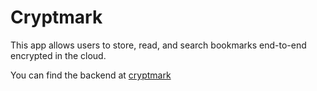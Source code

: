 # Cryptmark

This app allows users to store, read, and search bookmarks end-to-end encrypted in the cloud.

You can find the backend at [cryptmark](https://github.com/amilch/cryptmark)